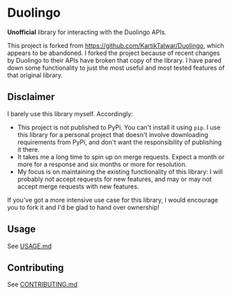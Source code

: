 # Duolingo

**Unofficial** library for interacting with the Duolingo APIs.

This project is forked from https://github.com/KartikTalwar/Duolingo, which appears to be abandoned. I forked the project because of recent changes by Duolingo to their APIs have broken that copy of the library. I have pared down some functionality to just the most useful and most tested features of that original library.

## Disclaimer

I barely use this library myself. Accordingly:

  * This project is not published to PyPi. You can't install it using `pip`. I use this library for a personal project that doesn't involve downloading requirements from PyPi, and don't want the responsibility of publishing it there.
  * It takes me a long time to spin up on merge requests. Expect a month or more for a response and six months or more for resolution.
  * My focus is on maintaining the existing functionality of this library: I will probably not accept requests for new features, and may or may not accept merge requests with new features.

If you've got a more intensive use case for this library, I would encourage you to fork it and I'd be glad to hand over ownership!

## Usage

See [USAGE.md](USAGE.md)

## Contributing

See [CONTRIBUTING.md](CONTRIBUTING.md)

